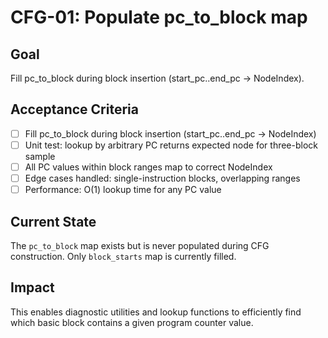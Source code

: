 # CFG-01: Populate pc_to_block map

## Goal
Fill pc_to_block during block insertion (start_pc..end_pc → NodeIndex).

## Acceptance Criteria
- [ ] Fill pc_to_block during block insertion (start_pc..end_pc → NodeIndex)
- [ ] Unit test: lookup by arbitrary PC returns expected node for three-block sample
- [ ] All PC values within block ranges map to correct NodeIndex
- [ ] Edge cases handled: single-instruction blocks, overlapping ranges
- [ ] Performance: O(1) lookup time for any PC value

## Current State
The `pc_to_block` map exists but is never populated during CFG construction. Only `block_starts` map is currently filled.

## Impact
This enables diagnostic utilities and lookup functions to efficiently find which basic block contains a given program counter value. 